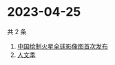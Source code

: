 # 2023-04-25

共 2 条

<!-- BEGIN -->
<!-- 最后更新时间 Tue Apr 25 2023 08:58:49 GMT+0800 (China Standard Time) -->

1. [中国绘制火星全球影像图首次发布](https://www.zhihu.com/search?q=中国绘制火星全球影像图首次发布)
1. [人文季](https://www.zhihu.com/search?q=人文季)

<!-- END -->
